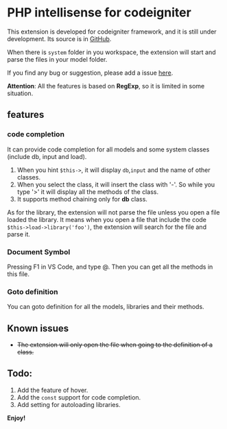 # PHP intellisense for codeigniter

This extension is developed for codeigniter framework, and it is still under development. Its source is in [GitHub](https://github.com/smallp/vscode-info-collector).

When there is `system` folder in you workspace, the extension will start and parse the files in your model folder.

If you find any bug or suggestion, please add a issue [here](https://github.com/smallp/vscode-ci/issues).

**Attention**: All the features is based on **RegExp**, so it is limited in some situation.

## features

### code completion

It can provide code completion for all models and some system classes (include db, input and load).

1. When you hint `$this->`, it will display `db`,`input` and the name of other classes.
2. When you select the class, it will insert the class with '-'. So while you type '>' it will display all the methods of the class.
3. It supports method chaining only for **db** class.

As for the library, the extension will not parse the file unless you open a file loaded the library. It means when you open a file that include the code `$this->load->library('foo')`, the extension will search for the file and parse it.

### Document Symbol

Pressing F1 in VS Code, and type @. Then you can get all the methods in this file.

### Goto definition

You can goto definition for all the models, libraries and their methods.

## Known issues
*  <del>The extension will only open the file when going to the definition of a class.</del>

## Todo:
1. Add the feature of hover.
2. Add the `const` support for code completion.
3. Add setting for autoloading libraries.

**Enjoy!**
